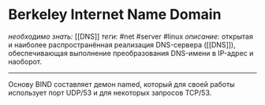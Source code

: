 # Berkeley Internet Name Domain
*необходимо знать:* [[DNS]]
*теги:* #net #server #linux
*описание:* открытая и наиболее распространённая реализация DNS-сервера ([[DNS]]), обеспечивающая выполнение преобразования DNS-имени в IP-адрес и наоборот. 

---

Основу BIND составляет демон named, который для своей работы использует порт UDP/53 и для некоторых запросов TCP/53.
